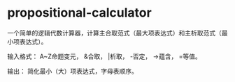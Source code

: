 # propositional-calculator
一个简单的逻辑代数计算器，计算主合取范式（最大项表达式）和主析取范式（最小项表达式）。

输入格式：
  A~Z命题变元，
  &合取，
  |析取，
  -否定，
  ->蕴含，
  =等值。

输出：
  简化最小（大）项表达式，字母表顺序。
